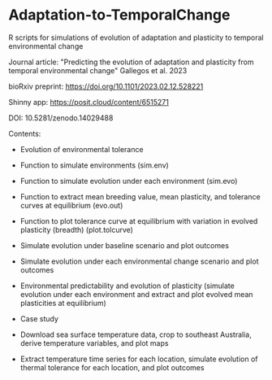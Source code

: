 # Adaptation-to-TemporalChange
R scripts for simulations of evolution of adaptation and plasticity to temporal environmental change

Journal article: "Predicting the evolution of adaptation and plasticity from temporal environmental change" Gallegos et al. 2023

bioRxiv preprint: https://doi.org/10.1101/2023.02.12.528221

Shinny app: https://posit.cloud/content/6515271

DOI: 10.5281/zenodo.14029488

Contents:

- Evolution of environmental tolerance
 - Function to simulate environments (sim.env)
 - Function to simulate evolution under each environment (sim.evo)
 - Function to extract mean breeding value, mean plasticity, and tolerance curves at equilibrium (evo.out)
 - Function to plot tolerance curve at equilibrium with variation in evolved plasticity (breadth) (plot.tolcurve)
 - Simulate evolution under baseline scenario and plot outcomes
 - Simulate evolution under each environmental change scenario and plot outcomes

- Environmental predictability and evolution of plasticity (simulate evolution under each environment and extract and plot evolved mean plasticities at equilibrium)

- Case study
 - Download sea surface temperature data, crop to southeast Australia, derive temperature variables, and plot maps
 - Extract temperature time series for each location, simulate evolution of thermal tolerance for each location, and plot outcomes
